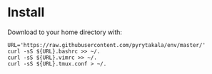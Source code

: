 # Install

Download to your home directory with:

```
URL='https://raw.githubusercontent.com/pyrytakala/env/master/'
curl -sS ${URL}.bashrc >> ~/.
curl -sS ${URL}.vimrc >> ~/.
curl -sS ${URL}.tmux.conf > ~/.
```
